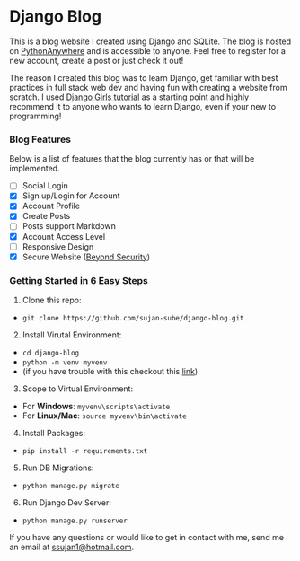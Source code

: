 # Django Blog

This is a blog website I created using Django and SQLite. The blog is hosted on [PythonAnywhere](http://ssujan1.pythonanywhere.com) and is accessible to anyone. Feel free to register for a new account, create a post or just check it out!

The reason I created this blog was to learn Django, get familiar with best practices in full stack web dev and having fun with creating a website from scratch. I used [Django Girls tutorial](http://tutorial.djangogirls.org/en/) as a starting point and highly recommend it to anyone who wants to learn Django, even if your new to programming!

### Blog Features

Below is a list of features that the blog currently has or that will be implemented.
- [ ] Social Login
- [x] Sign up/Login for Account
- [x] Account Profile
- [x] Create Posts
- [ ] Posts support Markdown
- [x] Account Access Level
- [ ] Responsive Design
- [x] Secure Website ([Beyond Security](http://www.beyondsecurity.com/vulnerability-scanner-verification/ssujan1.pythonanywhere.com))

### Getting Started in 6 Easy Steps

1. Clone this repo: 
  * `git clone https://github.com/sujan-sube/django-blog.git`
  
2. Install Virutal Environment: 
  * `cd django-blog`
  * `python -m venv myvenv` 
  * (if you have trouble with this checkout this [link](http://tutorial.djangogirls.org/en/django_installation/#virtual-environment))
  
3. Scope to Virtual Environment:
  * For **Windows**: `myvenv\scripts\activate`
  * For **Linux/Mac**: `source myvenv\bin\activate`
  
4. Install Packages:
  * `pip install -r requirements.txt`
  
5. Run DB Migrations:
  * `python manage.py migrate`
  
6. Run Django Dev Server:
  * `python manage.py runserver`

  
If you have any questions or would like to get in contact with me, send me an email at ssujan1@hotmail.com.
